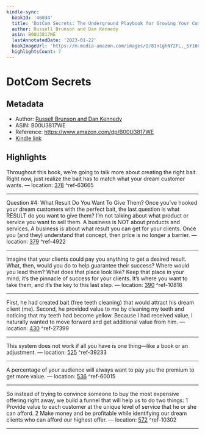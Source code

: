 ```yaml
---
kindle-sync:
  bookId: '46034'
  title: 'DotCom Secrets: The Underground Playbook for Growing Your Company Online'
  author: Russell Brunson and Dan Kennedy
  asin: B00U3817WE
  lastAnnotatedDate: '2023-01-22'
  bookImageUrl: 'https://m.media-amazon.com/images/I/81n1ghNY2FL._SY160.jpg'
  highlightsCount: 7
---
```

# DotCom Secrets
## Metadata
* Author: [Russell Brunson and Dan Kennedy](https://www.amazon.comundefined)
* ASIN: B00U3817WE
* Reference: https://www.amazon.com/dp/B00U3817WE
* [Kindle link](kindle://book?action=open&asin=B00U3817WE)

## Highlights
Throughout this book, we’re going to talk more about creating the right bait. Right now, just realize the bait has to match what your dream customer wants. — location: [378](kindle://book?action=open&asin=B00U3817WE&location=378) ^ref-63665

---
Question #4: What Result Do You Want To Give Them? Once you’ve hooked your dream customers with the perfect bait, the last question is what RESULT do you want to give them? I’m not talking about what product or service you want to sell them. A business is NOT about products and services. A business is about what result you can get for your clients. Once you (and they) understand that concept, then price is no longer a barrier. — location: [379](kindle://book?action=open&asin=B00U3817WE&location=379) ^ref-4922

---
Imagine that your clients could pay you anything to get a desired result. What, then, would you do to help guarantee their success? Where would you lead them? What does that place look like? Keep that place in your mind; it’s the pinnacle of success for your clients. It’s where you want to take them, and it’s the key to this last step. — location: [390](kindle://book?action=open&asin=B00U3817WE&location=390) ^ref-10816

---
First, he had created bait (free teeth cleaning) that would attract his dream client (me). Second, he provided value to me by cleaning my teeth and noticing that my teeth had become yellow. Because I had received value, I naturally wanted to move forward and get additional value from him. — location: [430](kindle://book?action=open&asin=B00U3817WE&location=430) ^ref-27399

---
This system does not work if all you have is one thing—like a book or an adjustment. — location: [525](kindle://book?action=open&asin=B00U3817WE&location=525) ^ref-39233

---
A percentage of your audience will always want to pay you the premium to get more value. — location: [536](kindle://book?action=open&asin=B00U3817WE&location=536) ^ref-60015

---
So instead of trying to convince someone to buy the most expensive offering right away, we build a funnel that will help us to do two things: 1 Provide value to each customer at the unique level of service that he or she can afford. 2 Make money and be profitable while identifying our dream clients who can afford our highest offer. — location: [572](kindle://book?action=open&asin=B00U3817WE&location=572) ^ref-10302

---
